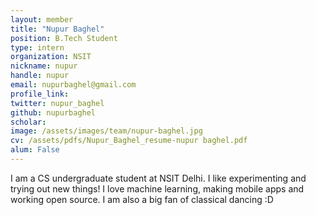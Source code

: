 ```yaml
---
layout: member
title: "Nupur Baghel"
position: B.Tech Student
type: intern
organization: NSIT
nickname: nupur
handle: nupur
email: nupurbaghel@gmail.com
profile_link: 
twitter: nupur_baghel
github: nupurbaghel
scholar: 
image: /assets/images/team/nupur-baghel.jpg
cv: /assets/pdfs/Nupur_Baghel_resume-nupur baghel.pdf
alum: False
---
```


I am a CS undergraduate student at NSIT Delhi. I like experimenting and trying out new things! I love machine learning, making mobile apps and working open source. I am also a big fan of classical dancing :D